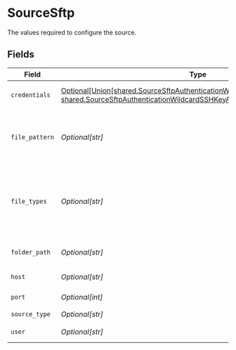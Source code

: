 # SourceSftp

The values required to configure the source.


## Fields

| Field                                                                                                                                                                                                      | Type                                                                                                                                                                                                       | Required                                                                                                                                                                                                   | Description                                                                                                                                                                                                | Example                                                                                                                                                                                                    |
| ---------------------------------------------------------------------------------------------------------------------------------------------------------------------------------------------------------- | ---------------------------------------------------------------------------------------------------------------------------------------------------------------------------------------------------------- | ---------------------------------------------------------------------------------------------------------------------------------------------------------------------------------------------------------- | ---------------------------------------------------------------------------------------------------------------------------------------------------------------------------------------------------------- | ---------------------------------------------------------------------------------------------------------------------------------------------------------------------------------------------------------- |
| `credentials`                                                                                                                                                                                              | [Optional[Union[shared.SourceSftpAuthenticationWildcardPasswordAuthentication, shared.SourceSftpAuthenticationWildcardSSHKeyAuthentication]]](undefined/models/shared/sourcesftpauthenticationwildcard.md) | :heavy_minus_sign:                                                                                                                                                                                         | The server authentication method                                                                                                                                                                           |                                                                                                                                                                                                            |
| `file_pattern`                                                                                                                                                                                             | *Optional[str]*                                                                                                                                                                                            | :heavy_minus_sign:                                                                                                                                                                                         | The regular expression to specify files for sync in a chosen Folder Path                                                                                                                                   | log-([0-9]{4})([0-9]{2})([0-9]{2}) - This will filter files which  `log-yearmmdd`                                                                                                                          |
| `file_types`                                                                                                                                                                                               | *Optional[str]*                                                                                                                                                                                            | :heavy_minus_sign:                                                                                                                                                                                         | Coma separated file types. Currently only 'csv' and 'json' types are supported.                                                                                                                            | csv,json                                                                                                                                                                                                   |
| `folder_path`                                                                                                                                                                                              | *Optional[str]*                                                                                                                                                                                            | :heavy_minus_sign:                                                                                                                                                                                         | The directory to search files for sync                                                                                                                                                                     | /logs/2022                                                                                                                                                                                                 |
| `host`                                                                                                                                                                                                     | *Optional[str]*                                                                                                                                                                                            | :heavy_check_mark:                                                                                                                                                                                         | The server host address                                                                                                                                                                                    | www.host.com                                                                                                                                                                                               |
| `port`                                                                                                                                                                                                     | *Optional[int]*                                                                                                                                                                                            | :heavy_minus_sign:                                                                                                                                                                                         | The server port                                                                                                                                                                                            | 22                                                                                                                                                                                                         |
| `source_type`                                                                                                                                                                                              | *Optional[str]*                                                                                                                                                                                            | :heavy_check_mark:                                                                                                                                                                                         | N/A                                                                                                                                                                                                        |                                                                                                                                                                                                            |
| `user`                                                                                                                                                                                                     | *Optional[str]*                                                                                                                                                                                            | :heavy_check_mark:                                                                                                                                                                                         | The server user                                                                                                                                                                                            |                                                                                                                                                                                                            |